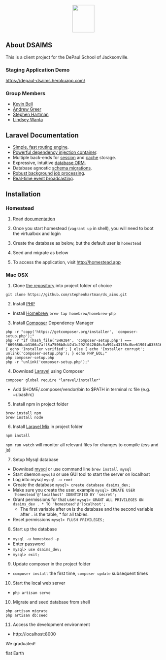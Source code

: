 <p align="center"><img src="http://mediaprocessor.websimages.com/fit/1920x1920/www.depaulschool.com/Large DePaul Lion Head Silhouette Facing Right.png" width="71px" height="89px"></p>

## About DSAIMS

This is a client project for the DePaul School of Jacksonville.

### Staging Application Demo

https://depaul-dsaims.herokuapp.com/

### Group Members

- [Kevin Bell](https://github.com/jawsofdoom)
- [Andrew Greer](https://github.com/Initech10)
- [Stephen Hartman](https://github.com/stephenhartman)
- [Lindsey Wanta](https://github.com/lindseywanta)


## Laravel Documentation

- [Simple, fast routing engine](https://laravel.com/docs/routing).
- [Powerful dependency injection container](https://laravel.com/docs/container).
- Multiple back-ends for [session](https://laravel.com/docs/session) and [cache](https://laravel.com/docs/cache) storage.
- Expressive, intuitive [database ORM](https://laravel.com/docs/eloquent).
- Database agnostic [schema migrations](https://laravel.com/docs/migrations).
- [Robust background job processing](https://laravel.com/docs/queues).
- [Real-time event broadcasting](https://laravel.com/docs/broadcasting).

## Installation

### Homestead

1. Read [documentation](https://laravel.com/docs/5.5/homestead)

2. Once you start homestead (`vagrant up` in shell), you will need to boot the virtualbox and login

3. Create the database as below, but the default user is `homestead`

4. Seed and migrate as below

5. To access the application, visit http://homestead.app

### Mac OSX

1. Clone [the repository](https://github.com/stephenhartman/ds_aims) into project folder of choice

`git clone https://github.com/stephenhartman/ds_aims.git`

2. Install [PHP](http://php.net/)

- Install [Homebrew](https://github.com/Homebrew/brew)
`brew tap homebrew/homebrew-php`

3. Install [Composer](https://getcomposer.org/download/) Dependency Manager

```
php -r "copy('https://getcomposer.org/installer', 'composer-setup.php');"
php -r "if (hash_file('SHA384', 'composer-setup.php') === '669656bab3166a7aff8a7506b8cb2d1c292f042046c5a994c43155c0be6190fa0355160742ab2e1c88d40d5be660b410') { echo 'Installer verified'; } else { echo 'Installer corrupt'; unlink('composer-setup.php'); } echo PHP_EOL;"
php composer-setup.php
php -r "unlink('composer-setup.php');"
```

4. Download [Laravel](https://laravel.com/) using Composer

`composer global require "laravel/installer"`

- Add $HOME/.composer/vendor/bin to $PATH in terminal rc file (e.g. ~/.bashrc)

5. Install npm in project folder

```
brew install npm
brew install node
```

6. Install [Laravel Mix](https://laravel.com/docs/5.4/mix) in project folder

`npm install`

`npm run watch` will monitor all relevant files for changes to compile (css and js)

7. Setup Mysql database

- Download [mysql](https://www.mysql.com/downloads/) or use command line `brew install mysql`
- Start daemon `mysqld` or use GUI tool to start the server on localhost
- Log into mysql `mysql -u root`
- Create the database `mysql> create database dsaims_dev;`
- Make sure you create the user, example `mysql> CREATE USER 'homestead'@'localhost' IDENTIFIED BY 'secret';`
- Grant permissions for that user `mysql> GRANT ALL PRIVILEGES ON dsaims_dev . * TO 'homestead'@'localhost';`
    - The first variable after `ON` is the database and the second variable after `.` is the table, * for all tables.
- Reset permissions `mysql> FLUSH PRIVILEGES;`

8. Start up the database

- `mysql -u homestead -p`
- Enter password
- `mysql> use dsaims_dev;`
- `mysql> exit;`

9. Update composer in the project folder

- `composer install` the first time, `composer update` subsequent times

10. Start the local web server

- `php artisan serve`

10. Migrate and seed database from shell
```
php artisan migrate
php artisan db:seed
```

11. Access the development environment

- http://localhost:8000

We graduated!

flat Earth
